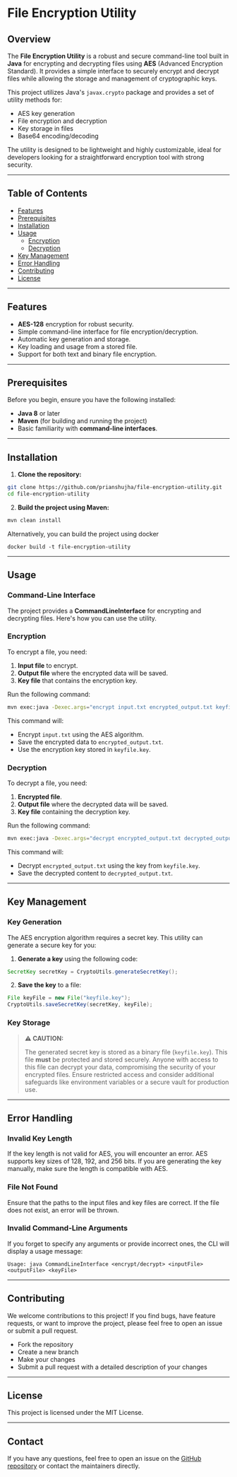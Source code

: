 
# File Encryption Utility

## Overview

The **File Encryption Utility** is a robust and secure command-line tool built in **Java** for encrypting and decrypting files using **AES** (Advanced Encryption Standard). It provides a simple interface to securely encrypt and decrypt files while allowing the storage and management of cryptographic keys.

This project utilizes Java's `javax.crypto` package and provides a set of utility methods for:

- AES key generation
- File encryption and decryption
- Key storage in files
- Base64 encoding/decoding

The utility is designed to be lightweight and highly customizable, ideal for developers looking for a straightforward encryption tool with strong security.

---

## Table of Contents

- [Features](#features)
- [Prerequisites](#prerequisites)
- [Installation](#installation)
- [Usage](#usage)
  - [Encryption](#encryption)
  - [Decryption](#decryption)
- [Key Management](#key-management)
- [Error Handling](#error-handling)
- [Contributing](#contributing)
- [License](#license)

---

## Features

- **AES-128** encryption for robust security.
- Simple command-line interface for file encryption/decryption.
- Automatic key generation and storage.
- Key loading and usage from a stored file.
- Support for both text and binary file encryption.

---

## Prerequisites

Before you begin, ensure you have the following installed:

- **Java 8** or later
- **Maven** (for building and running the project)
- Basic familiarity with **command-line interfaces**.

---

## Installation

1. **Clone the repository:**

```bash
git clone https://github.com/prianshujha/file-encryption-utility.git
cd file-encryption-utility
```

2. **Build the project using Maven:**

```bash
mvn clean install
```
Alternatively, you can build the project using docker
```
docker build -t file-encryption-utility
```
---

## Usage

### Command-Line Interface

The project provides a **CommandLineInterface** for encrypting and decrypting files. Here's how you can use the utility.

### Encryption

To encrypt a file, you need:

1. **Input file** to encrypt.
2. **Output file** where the encrypted data will be saved.
3. **Key file** that contains the encryption key.

Run the following command:

```bash
mvn exec:java -Dexec.args="encrypt input.txt encrypted_output.txt keyfile.key"
```

This command will:

- Encrypt `input.txt` using the AES algorithm.
- Save the encrypted data to `encrypted_output.txt`.
- Use the encryption key stored in `keyfile.key`.

### Decryption

To decrypt a file, you need:

1. **Encrypted file**.
2. **Output file** where the decrypted data will be saved.
3. **Key file** containing the decryption key.

Run the following command:

```bash
mvn exec:java -Dexec.args="decrypt encrypted_output.txt decrypted_output.txt keyfile.key"
```

This command will:

- Decrypt `encrypted_output.txt` using the key from `keyfile.key`.
- Save the decrypted content to `decrypted_output.txt`.

---

## Key Management

### Key Generation

The AES encryption algorithm requires a secret key. This utility can generate a secure key for you:

1. **Generate a key** using the following code:

```java
SecretKey secretKey = CryptoUtils.generateSecretKey();
```

2. **Save the key** to a file:

```java
File keyFile = new File("keyfile.key");
CryptoUtils.saveSecretKey(secretKey, keyFile);
```

### Key Storage

> **⚠️ CAUTION:** 
>
>The generated secret key is stored as a binary file (`keyfile.key`). This file **must** be protected and stored securely. Anyone with access to this file can decrypt your data, compromising the security of your encrypted files. Ensure restricted access and consider additional safeguards like environment variables or a secure vault for production use.

---

## Error Handling

### Invalid Key Length

If the key length is not valid for AES, you will encounter an error. AES supports key sizes of 128, 192, and 256 bits. If you are generating the key manually, make sure the length is compatible with AES.

### File Not Found

Ensure that the paths to the input files and key files are correct. If the file does not exist, an error will be thrown.

### Invalid Command-Line Arguments

If you forget to specify any arguments or provide incorrect ones, the CLI will display a usage message:

```text
Usage: java CommandLineInterface <encrypt/decrypt> <inputFile> <outputFile> <keyFile>
```

---

## Contributing

We welcome contributions to this project! If you find bugs, have feature requests, or want to improve the project, please feel free to open an issue or submit a pull request.

- Fork the repository
- Create a new branch
- Make your changes
- Submit a pull request with a detailed description of your changes

---

## License

This project is licensed under the MIT License.

---

## Contact

If you have any questions, feel free to open an issue on the [GitHub repository](https://github.com/prianshujha/file-encryption-utility) or contact the maintainers directly.
